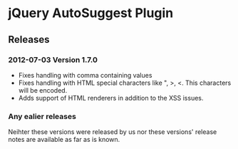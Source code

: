 # jQuery AutoSuggest Plugin

## Releases

### 2012-07-03 Version 1.7.0

* Fixes handling with comma containing values
* Fixes handling with HTML special characters like ", >, <. This characters will be encoded.
* Adds support of HTML renderers in addition to the XSS issues.

### Any ealier releases

Neihter these versions were released by us nor these versions' release notes are available as far as is known.